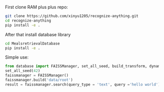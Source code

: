 First clone RAM plus plus repo:
```bash
git clone https://github.com/xinyu1205/recognize-anything.git
cd recognize-anything
pip install -e .
```
After that install database library
```bash
cd MealsretrievalDatabase
pip install -e .
```
Simple use:
```python
from database import FAISSManager, set_all_seed, build_transform, dynamic_preprocess, load_image
set_all_seed(42)
faissmanager = FAISSManager()
faissmanager.build('data/root')
result = faissmanager.search(query_type = 'text', query ='hello world')
```


